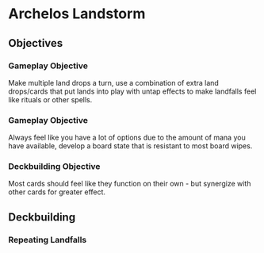 # Archelos Landstorm

## Objectives

### Gameplay Objective

Make multiple land drops a turn, use a combination of extra land drops/cards that put lands into play with untap effects to make landfalls feel like rituals or other spells.

### Gameplay Objective

Always feel like you have a lot of options due to the amount of mana you have available, develop a board state that is resistant to most board wipes.

### Deckbuilding Objective

Most cards should feel like they function on their own - but synergize with other cards for greater effect.

## Deckbuilding

### Repeating Landfalls

